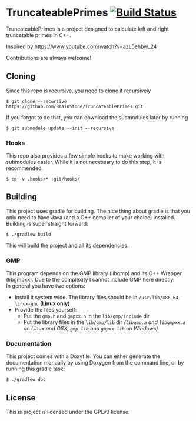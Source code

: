 # TruncateablePrimes [![Build Status](https://travis-ci.org/BrainStone/TruncateablePrimes.svg?branch=master)](https://travis-ci.org/BrainStone/TruncateablePrimes)

TruncateablePrimes is a project designed to calculate left and right truncatable primes in C++.

Inspired by https://www.youtube.com/watch?v=azL5ehbw_24

Contributions are always welcome!

## Cloning

Since this repo is recursive, you need to clone it recursively

    $ git clone --recursive https://github.com/BrainStone/TruncateablePrimes.git

If you forgot to do that, you can download the submodules later by running

    $ git submodule update --init --recursive

### Hooks

This repo also provides a few simple hooks to make working with submodules easier. While it is not necessary to do this step, it is recommended.

    $ cp -v .hooks/* .git/hooks/

## Building

This project uses gradle for building. The nice thing about gradle is that you only need to have Java (and a C++ compiler of your choice) installed.  
Building is super straight forward:

    $ ./gradlew build

This will build the project and all its dependencies.

### GMP

This program depends on the GMP library (libgmp) and its C++ Wrapper (libgmpxx). Due to the complexity I cannot include GMP here directly.  
In general you have two options:

- Install it system wide. The library files should be in `/usr/lib/x86_64-linux-gnu` **(Linux only)**
- Provide the files yourself:
  - Put the `gmp.h` and `gmpxx.h` in the `lib/gmp/include` dir
  - Put the library files in the `lib/gmp/lib` dir *(`libgmp.a` and `libgmpxx.a` on Linux and OSX, `gmp.lib` and `gmpxx.lib` on Windows)*

### Documentation

This project comes with a Doxyfile. You can either generate the documentation manually by using Doxygen from the command line, or by running this gradle task:

    $ ./gradlew doc

## License

This is project is licensed under the GPLv3 license.
